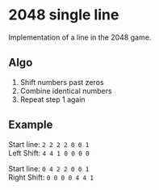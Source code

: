 # 2048 single line

Implementation of a line in the 2048 game.

## Algo
1. Shift numbers past zeros
2. Combine identical numbers
3. Repeat step 1 again

## Example
<p>
Start line: <code>2 2 2 2 0 0 1</code>
<br>
Left Shift: <code>4 4 1 0 0 0 0</code>
</p>

<p>
Start line: <code>0 4 2 2 0 0 1</code>
<br>
Right Shift: <code>0 0 0 0 4 4 1</code>
</p>
